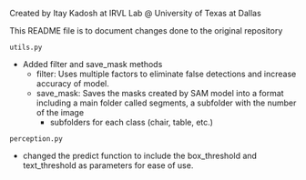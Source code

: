 Created by Itay Kadosh at IRVL Lab @ University of Texas at Dallas

This README file is to document changes done to the original repository

```utils.py```
* Added filter and save_mask methods
  *   filter: Uses multiple factors to eliminate false detections and increase accuracy of model.
  *   save_mask: Saves the masks created by SAM model into a format including a main folder called segments, a subfolder with the number of the image
      * subfolders for each class (chair, table, etc.)

```perception.py```
* changed the predict function to include the box_threshold and text_threshold as parameters for ease of use.

